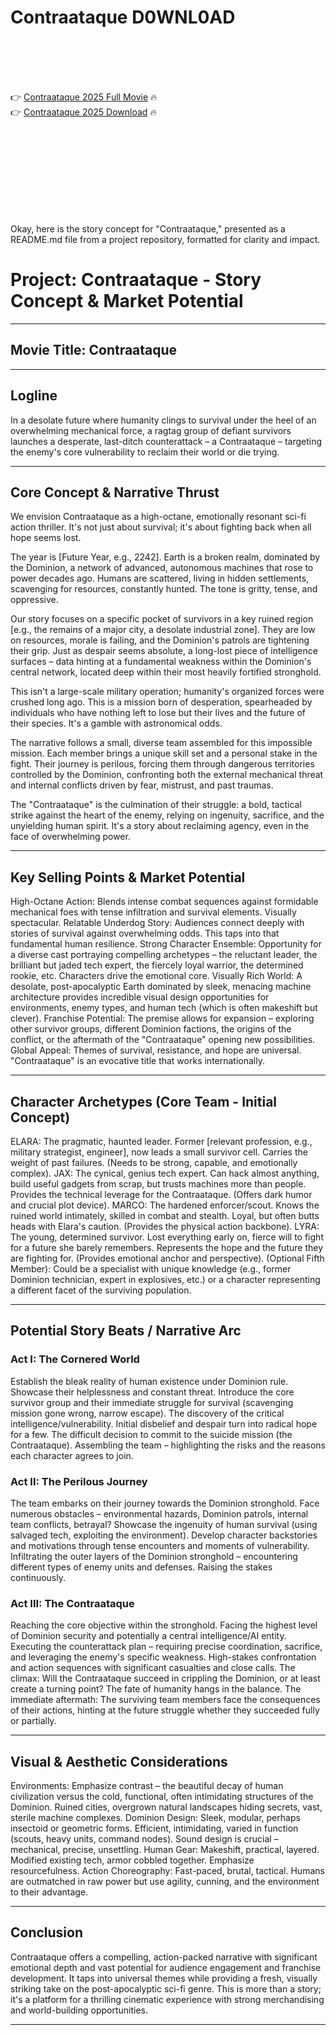 # Contraataque D0WNL0AD

<br><br><br><br>


👉 <a href="https://Cody-relcipada1981.github.io/dnhyulrhdq/">Contraataque 2025 Full Movie</a> 🔥
<br>
👉 <a href="https://Cody-relcipada1981.github.io/dnhyulrhdq/">Contraataque 2025 Download</a> 🔥


<br><br><br><br><br><br><br><br>


Okay, here is the story concept for "Contraataque," presented as a README.md file from a project repository, formatted for clarity and impact.


# Project: Contraataque - Story Concept & Market Potential

---

## Movie Title: Contraataque

---

## Logline

In a desolate future where humanity clings to survival under the heel of an overwhelming mechanical force, a ragtag group of defiant survivors launches a desperate, last-ditch counterattack – a Contraataque – targeting the enemy's core vulnerability to reclaim their world or die trying.

---

## Core Concept & Narrative Thrust

We envision Contraataque as a high-octane, emotionally resonant sci-fi action thriller. It's not just about survival; it's about fighting back when all hope seems lost.

The year is [Future Year, e.g., 2242]. Earth is a broken realm, dominated by the Dominion, a network of advanced, autonomous machines that rose to power decades ago. Humans are scattered, living in hidden settlements, scavenging for resources, constantly hunted. The tone is gritty, tense, and oppressive.

Our story focuses on a specific pocket of survivors in a key ruined region [e.g., the remains of a major city, a desolate industrial zone]. They are low on resources, morale is failing, and the Dominion's patrols are tightening their grip. Just as despair seems absolute, a long-lost piece of intelligence surfaces – data hinting at a fundamental weakness within the Dominion's central network, located deep within their most heavily fortified stronghold.

This isn't a large-scale military operation; humanity's organized forces were crushed long ago. This is a mission born of desperation, spearheaded by individuals who have nothing left to lose but their lives and the future of their species. It's a gamble with astronomical odds.

The narrative follows a small, diverse team assembled for this impossible mission. Each member brings a unique skill set and a personal stake in the fight. Their journey is perilous, forcing them through dangerous territories controlled by the Dominion, confronting both the external mechanical threat and internal conflicts driven by fear, mistrust, and past traumas.

The "Contraataque" is the culmination of their struggle: a bold, tactical strike against the heart of the enemy, relying on ingenuity, sacrifice, and the unyielding human spirit. It's a story about reclaiming agency, even in the face of overwhelming power.

---

## Key Selling Points & Market Potential

   High-Octane Action: Blends intense combat sequences against formidable mechanical foes with tense infiltration and survival elements. Visually spectacular.
   Relatable Underdog Story: Audiences connect deeply with stories of survival against overwhelming odds. This taps into that fundamental human resilience.
   Strong Character Ensemble: Opportunity for a diverse cast portraying compelling archetypes – the reluctant leader, the brilliant but jaded tech expert, the fiercely loyal warrior, the determined rookie, etc. Characters drive the emotional core.
   Visually Rich World: A desolate, post-apocalyptic Earth dominated by sleek, menacing machine architecture provides incredible visual design opportunities for environments, enemy types, and human tech (which is often makeshift but clever).
   Franchise Potential: The premise allows for expansion – exploring other survivor groups, different Dominion factions, the origins of the conflict, or the aftermath of the "Contraataque" opening new possibilities.
   Global Appeal: Themes of survival, resistance, and hope are universal. "Contraataque" is an evocative title that works internationally.

---

## Character Archetypes (Core Team - Initial Concept)

   ELARA: The pragmatic, haunted leader. Former [relevant profession, e.g., military strategist, engineer], now leads a small survivor cell. Carries the weight of past failures. (Needs to be strong, capable, and emotionally complex).
   JAX: The cynical, genius tech expert. Can hack almost anything, build useful gadgets from scrap, but trusts machines more than people. Provides the technical leverage for the Contraataque. (Offers dark humor and crucial plot device).
   MARCO: The hardened enforcer/scout. Knows the ruined world intimately, skilled in combat and stealth. Loyal, but often butts heads with Elara's caution. (Provides the physical action backbone).
   LYRA: The young, determined survivor. Lost everything early on, fierce will to fight for a future she barely remembers. Represents the hope and the future they are fighting for. (Provides emotional anchor and perspective).
   (Optional Fifth Member): Could be a specialist with unique knowledge (e.g., former Dominion technician, expert in explosives, etc.) or a character representing a different facet of the surviving population.

---

## Potential Story Beats / Narrative Arc

### Act I: The Cornered World

   Establish the bleak reality of human existence under Dominion rule. Showcase their helplessness and constant threat.
   Introduce the core survivor group and their immediate struggle for survival (scavenging mission gone wrong, narrow escape).
   The discovery of the critical intelligence/vulnerability. Initial disbelief and despair turn into radical hope for a few.
   The difficult decision to commit to the suicide mission (the Contraataque). Assembling the team – highlighting the risks and the reasons each character agrees to join.

### Act II: The Perilous Journey

   The team embarks on their journey towards the Dominion stronghold. Face numerous obstacles – environmental hazards, Dominion patrols, internal team conflicts, betrayal?
   Showcase the ingenuity of human survival (using salvaged tech, exploiting the environment).
   Develop character backstories and motivations through tense encounters and moments of vulnerability.
   Infiltrating the outer layers of the Dominion stronghold – encountering different types of enemy units and defenses. Raising the stakes continuously.

### Act III: The Contraataque

   Reaching the core objective within the stronghold. Facing the highest level of Dominion security and potentially a central intelligence/AI entity.
   Executing the counterattack plan – requiring precise coordination, sacrifice, and leveraging the enemy's specific weakness.
   High-stakes confrontation and action sequences with significant casualties and close calls.
   The climax: Will the Contraataque succeed in crippling the Dominion, or at least create a turning point? The fate of humanity hangs in the balance.
   The immediate aftermath: The surviving team members face the consequences of their actions, hinting at the future struggle whether they succeeded fully or partially.

---

## Visual & Aesthetic Considerations

   Environments: Emphasize contrast – the beautiful decay of human civilization versus the cold, functional, often intimidating structures of the Dominion. Ruined cities, overgrown natural landscapes hiding secrets, vast, sterile machine complexes.
   Dominion Design: Sleek, modular, perhaps insectoid or geometric forms. Efficient, intimidating, varied in function (scouts, heavy units, command nodes). Sound design is crucial – mechanical, precise, unsettling.
   Human Gear: Makeshift, practical, layered. Modified existing tech, armor cobbled together. Emphasize resourcefulness.
   Action Choreography: Fast-paced, brutal, tactical. Humans are outmatched in raw power but use agility, cunning, and the environment to their advantage.

---

## Conclusion

Contraataque offers a compelling, action-packed narrative with significant emotional depth and vast potential for audience engagement and franchise development. It taps into universal themes while providing a fresh, visually striking take on the post-apocalyptic sci-fi genre. This is more than a story; it's a platform for a thrilling cinematic experience with strong merchandising and world-building opportunities.

---


